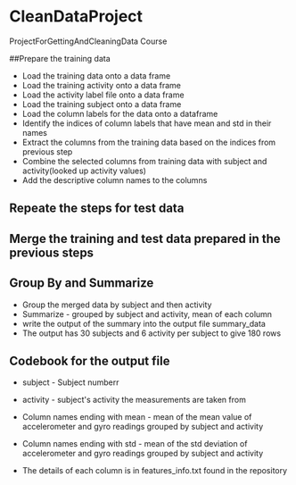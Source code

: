 # CleanDataProject
ProjectForGettingAndCleaningData Course

##Prepare the training data
* Load the training data onto a data frame
* Load the training activity onto a data frame
*  Load the activity label file onto a data frame
* Load the training subject onto a data frame
* Load the column labels for the data onto a dataframe
* Identify the indices of column labels that have mean and std in their names
* Extract the columns from the training data based on the indices from previous step
* Combine the selected columns from training data with subject and activity(looked up activity values)
* Add the descriptive column names to the columns

## Repeate the steps for test data

## Merge the training and test data prepared in the previous steps

## Group By and Summarize

* Group the merged data by subject and then activity
* Summarize - grouped by subject and activity, mean of each column
* write the output of the summary into the output file summary_data
* The output has 30 subjects and 6 activity per subject to give 180 rows

## Codebook for the output file
* subject - Subject numberr
* activity - subject's activity the measurements are taken from
* Column names ending with mean - mean of the mean value of accelerometer and gyro readings
     grouped by subject and activity
* Column names ending with std - mean of the std deviation of accelerometer and gyro readings grouped by subject and activity

* The details of each column is in features_info.txt found in the repository





